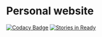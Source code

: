 # Personal website
[![Codacy Badge](https://api.codacy.com/project/badge/Grade/9d4f3023e3fc4581990f347428fc194e)](https://www.codacy.com/app/aeolyus/aeolyus-github-io?utm_source=github.com&amp;utm_medium=referral&amp;utm_content=aeolyus/aeolyus.github.io&amp;utm_campaign=Badge_Grade)
[![Stories in Ready](https://badge.waffle.io/aeolyus/aeolyus.github.io.svg?label=ready&title=Ready)](http://waffle.io/aeolyus/aeolyus.github.io)